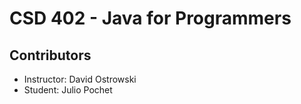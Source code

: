 # CSD 402 - Java for Programmers

## Contributors

- Instructor: David Ostrowski
- Student: Julio Pochet
